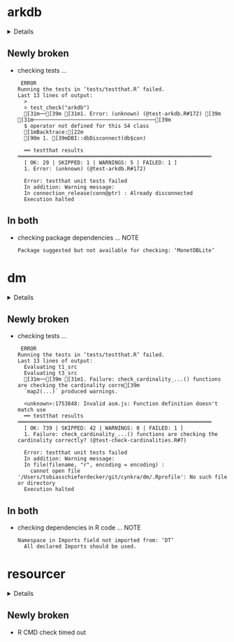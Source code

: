 # arkdb

<details>

* Version: 0.0.5
* Source code: https://github.com/cran/arkdb
* URL: https://github.com/ropensci/arkdb
* BugReports: https://github.com/ropensci/arkdb/issues
* Date/Publication: 2018-10-31 21:10:03 UTC
* Number of recursive dependencies: 75

Run `revdep_details(,"arkdb")` for more info

</details>

## Newly broken

*   checking tests ...
    ```
     ERROR
    Running the tests in ‘tests/testthat.R’ failed.
    Last 13 lines of output:
      > 
      > test_check("arkdb")
      [31m──[39m [31m1. Error: (unknown) (@test-arkdb.R#172) [39m [31m───────────────────────────────────────[39m
      $ operator not defined for this S4 class
      [1mBacktrace:[22m
      [90m 1. [39mDBI::dbDisconnect(db$con)
      
      ══ testthat results  ══════════════════════════════════════════════════════════════
      [ OK: 29 | SKIPPED: 1 | WARNINGS: 5 | FAILED: 1 ]
      1. Error: (unknown) (@test-arkdb.R#172) 
      
      Error: testthat unit tests failed
      In addition: Warning message:
      In connection_release(conn@ptr) : Already disconnected
      Execution halted
    ```

## In both

*   checking package dependencies ... NOTE
    ```
    Package suggested but not available for checking: ‘MonetDBLite’
    ```

# dm

<details>

* Version: 0.1.1
* Source code: https://github.com/cran/dm
* Date/Publication: 2020-03-12 17:30:02 UTC
* Number of recursive dependencies: 116

Run `revdep_details(,"dm")` for more info

</details>

## Newly broken

*   checking tests ...
    ```
     ERROR
    Running the tests in ‘tests/testthat.R’ failed.
    Last 13 lines of output:
      Evaluating t1_src
      Evaluating t3_src
      [31m──[39m [31m1. Failure: check_cardinality_...() functions are checking the cardinality corre[39m
      `map2(...)` produced warnings.
      
      <unknown>:1753848: Invalid asm.js: Function definition doesn't match use
      ══ testthat results  ══════════════════════════════════════════════════════════════
      [ OK: 739 | SKIPPED: 42 | WARNINGS: 0 | FAILED: 1 ]
      1. Failure: check_cardinality_...() functions are checking the cardinality correctly? (@test-check-cardinalities.R#7) 
      
      Error: testthat unit tests failed
      In addition: Warning message:
      In file(filename, "r", encoding = encoding) :
        cannot open file '/Users/tobiasschieferdecker/git/cynkra/dm/.Rprofile': No such file or directory
      Execution halted
    ```

## In both

*   checking dependencies in R code ... NOTE
    ```
    Namespace in Imports field not imported from: ‘DT’
      All declared Imports should be used.
    ```

# resourcer

<details>

* Version: 1.0.0
* Source code: https://github.com/cran/resourcer
* BugReports: https://github.com/obiba/resourcer
* Date/Publication: 2020-04-02 15:50:02 UTC
* Number of recursive dependencies: 85

Run `revdep_details(,"resourcer")` for more info

</details>

## Newly broken

*   R CMD check timed out
    

